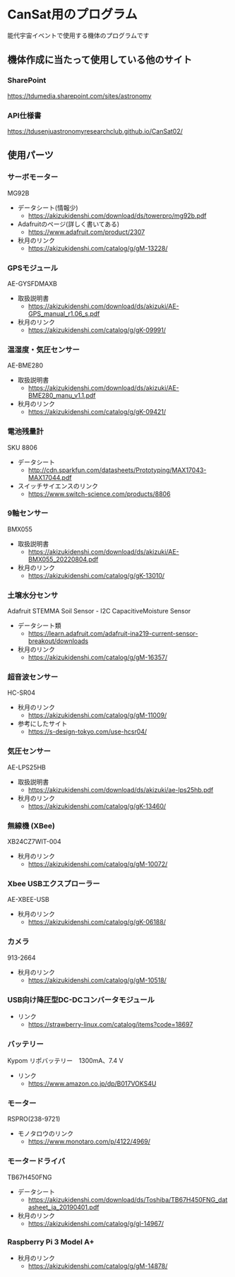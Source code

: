 # CanSat用のプログラム

能代宇宙イベントで使用する機体のプログラムです

## 機体作成に当たって使用している他のサイト

### SharePoint

<https://tdumedia.sharepoint.com/sites/astronomy>

### API仕様書
<https://tdusenjuastronomyresearchclub.github.io/CanSat02/>

## 使用パーツ


### サーボモーター

MG92B

- データシート(情報少)
  - <https://akizukidenshi.com/download/ds/towerpro/mg92b.pdf>
- Adafruitのページ(詳しく書いてある)
  - <https://www.adafruit.com/product/2307>
- 秋月のリンク
  - <https://akizukidenshi.com/catalog/g/gM-13228/>

### GPSモジュール

AE-GYSFDMAXB

- 取扱説明書  
  - <https://akizukidenshi.com/download/ds/akizuki/AE-GPS_manual_r1.06_s.pdf>
- 秋月のリンク
  - <https://akizukidenshi.com/catalog/g/gK-09991/>

### 温湿度・気圧センサー

AE-BME280

- 取扱説明書
  - <https://akizukidenshi.com/download/ds/akizuki/AE-BME280_manu_v1.1.pdf>
- 秋月のリンク
  - <https://akizukidenshi.com/catalog/g/gK-09421/>

### 電池残量計

SKU 8806

- データシート
  - <http://cdn.sparkfun.com/datasheets/Prototyping/MAX17043-MAX17044.pdf>
- スイッチサイエンスのリンク
  - <https://www.switch-science.com/products/8806>

### 9軸センサー

BMX055

- 取扱説明書
  - <https://akizukidenshi.com/download/ds/akizuki/AE-BMX055_20220804.pdf>
- 秋月のリンク
  - <https://akizukidenshi.com/catalog/g/gK-13010/>

### 土壌水分センサ

Adafruit STEMMA Soil Sensor - I2C CapacitiveMoisture Sensor

- データシート類
  - <https://learn.adafruit.com/adafruit-ina219-current-sensor-breakout/downloads>
- 秋月のリンク
  - <https://akizukidenshi.com/catalog/g/gM-16357/>

### 超音波センサー

HC-SR04

- 秋月のリンク
  - <https://akizukidenshi.com/catalog/g/gM-11009/>
- 参考にしたサイト
  - <https://s-design-tokyo.com/use-hcsr04/>

### 気圧センサー

AE-LPS25HB

- 取扱説明書
  - <https://akizukidenshi.com/download/ds/akizuki/ae-lps25hb.pdf>
- 秋月のリンク
  - <https://akizukidenshi.com/catalog/g/gK-13460/>

### 無線機 (XBee)

XB24CZ7WIT-004

- 秋月のリンク
  - <https://akizukidenshi.com/catalog/g/gM-10072/>

### Xbee USBエクスプローラー

AE-XBEE-USB

- 秋月のリンク
  - <https://akizukidenshi.com/catalog/g/gK-06188/>

### カメラ

913-2664

- 秋月のリンク
  - <https://akizukidenshi.com/catalog/g/gM-10518/>

### USB向け降圧型DC-DCコンバータモジュール

- リンク
  - <https://strawberry-linux.com/catalog/items?code=18697>

### バッテリー

Kypom リポバッテリー　1300mA、7.4 V

- リンク
  - <https://www.amazon.co.jp/dp/B017VOKS4U>

### モーター

RSPRO(238-9721)

- モノタロウのリンク
  - <https://www.monotaro.com/p/4122/4969/>

### モータードライバ

TB67H450FNG

- データシート
  - <https://akizukidenshi.com/download/ds/Toshiba/TB67H450FNG_datasheet_ja_20190401.pdf>
- 秋月のリンク
  - <https://akizukidenshi.com/catalog/g/gI-14967/>

### Raspberry Pi 3 Model A+

- 秋月のリンク
  - <https://akizukidenshi.com/catalog/g/gM-14878/>
